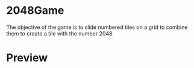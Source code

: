 # 2048Game

The objective of the game is to slide numbered tiles on a grid to combine them to create a tile with the number 2048.

# Preview
